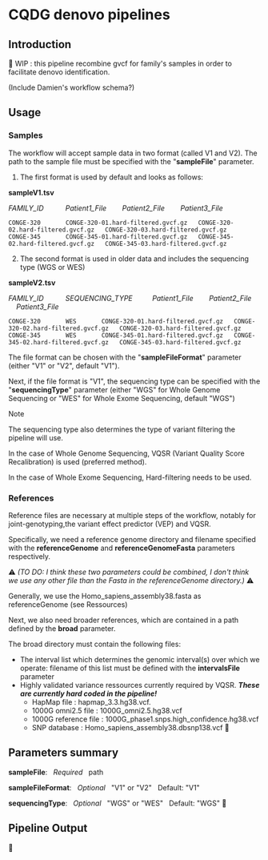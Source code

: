 CQDG denovo pipelines
======
Introduction
------
🚧 WIP : this pipeline recombine gvcf for family's samples in order to facilitate denovo identification.

(Include Damien's workflow schema?)

Usage
-----
### Samples
The workflow will accept sample data in two format (called V1 and V2). The path to the sample file must be specified with the "**sampleFile**" parameter.

1.  The first format is used by default and looks as follows:

**sampleV1.tsv**

_FAMILY_ID_ &nbsp; &nbsp; &nbsp; &nbsp; &nbsp; _Patient1_File_&nbsp; &nbsp; &nbsp;&nbsp; &nbsp;_Patient2_File_&nbsp; &nbsp; &nbsp; &nbsp;&nbsp;_Patient3_File_
```tsv
CONGE-320       CONGE-320-01.hard-filtered.gvcf.gz   CONGE-320-02.hard-filtered.gvcf.gz   CONGE-320-03.hard-filtered.gvcf.gz
CONGE-345       CONGE-345-01.hard-filtered.gvcf.gz   CONGE-345-02.hard-filtered.gvcf.gz   CONGE-345-03.hard-filtered.gvcf.gz
```

2.  The second format is used in older data and includes the sequencing type (WGS or WES)

**sampleV2.tsv**

_FAMILY_ID_ &nbsp; &nbsp; &nbsp; &nbsp; &nbsp; _SEQUENCING_TYPE_ &nbsp; &nbsp; &nbsp; &nbsp; &nbsp;_Patient1_File_&nbsp; &nbsp; &nbsp;&nbsp; &nbsp;_Patient2_File_&nbsp; &nbsp; &nbsp; &nbsp;&nbsp;_Patient3_File_
```tsv
CONGE-320       WES       CONGE-320-01.hard-filtered.gvcf.gz   CONGE-320-02.hard-filtered.gvcf.gz   CONGE-320-03.hard-filtered.gvcf.gz
CONGE-345       WES       CONGE-345-01.hard-filtered.gvcf.gz   CONGE-345-02.hard-filtered.gvcf.gz   CONGE-345-03.hard-filtered.gvcf.gz
```


The file format can be chosen with the "**sampleFileFormat**" parameter (either "V1" or "V2", default "V1").

Next, if the file format is "V1", the sequencing type can be specified with the "**sequencingType**" parameter (either "WGS" for Whole Genome Sequencing or "WES" for Whole Exome Sequencing, default "WGS")

> [!NOTE]
> The sequencing type also determines the type of variant filtering the pipeline will use.
> 
> In the case of Whole Genome Sequencing, VQSR (Variant Quality Score Recalibration) is used (preferred method).
> 
> In the case of Whole Exome Sequencing, Hard-filtering needs to be used.

### References
Reference files are necessary at multiple steps of the workflow, notably for joint-genotyping,the variant effect predictor (VEP) and VQSR. 

Specifically, we need a reference genome directory and filename specified with the **referenceGenome** and **referenceGenomeFasta** parameters respectively. 

⚠️ _(TO DO: I think these two parameters could be combined, I don't think we use any other file than the Fasta in the referenceGenome directory.)_ ⚠️

Generally, we use the Homo_sapiens_assembly38.fasta as referenceGenome (see Ressources)



Next, we also need broader references, which are contained in a path defined by the **broad** parameter.

The broad directory must contain the following files:

- The interval list which determines the genomic interval(s) over which we operate: filename of this list must be defined with the **intervalsFile** parameter
- Highly validated variance ressources currently required by VQSR. ***These are currently hard coded in the pipeline!***
  - HapMap file : hapmap_3.3.hg38.vcf.
  - 1000G omni2.5 file : 1000G_omni2.5.hg38.vcf
  - 1000G reference file : 1000G_phase1.snps.high_confidence.hg38.vcf
  - SNP database : Homo_sapiens_assembly38.dbsnp138.vcf
🚧

Parameters summary
-----
**sampleFile**: &nbsp; _Required_ &nbsp; path &nbsp; 

**sampleFileFormat**: &nbsp; _Optional_ &nbsp; "V1" or "V2" &nbsp; Default: "V1"

**sequencingType**: &nbsp; _Optional_ &nbsp; "WGS" or "WES" &nbsp; Default: "WGS"
🚧

Pipeline Output
-----
🚧

